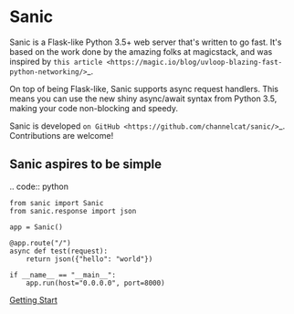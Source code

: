 Sanic
=================================

Sanic is a Flask-like Python 3.5+ web server that's written to go fast.  It's based on the work done by the amazing folks at magicstack, and was inspired by `this article <https://magic.io/blog/uvloop-blazing-fast-python-networking/>`_.

On top of being Flask-like, Sanic supports async request handlers.  This means you can use the new shiny async/await syntax from Python 3.5, making your code non-blocking and speedy.

Sanic is developed `on GitHub <https://github.com/channelcat/sanic/>`_. Contributions are welcome!

Sanic aspires to be simple
---------------------------

.. code:: python

    from sanic import Sanic
    from sanic.response import json

    app = Sanic()

    @app.route("/")
    async def test(request):
        return json({"hello": "world"})

    if __name__ == "__main__":
        app.run(host="0.0.0.0", port=8000)

[Getting Start](./getting_started.md)
